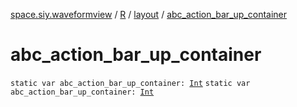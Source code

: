 [space.siy.waveformview](../../index.md) / [R](../index.md) / [layout](index.md) / [abc_action_bar_up_container](./abc_action_bar_up_container.md)

# abc_action_bar_up_container

`static var abc_action_bar_up_container: `[`Int`](https://kotlinlang.org/api/latest/jvm/stdlib/kotlin/-int/index.html)
`static var abc_action_bar_up_container: `[`Int`](https://kotlinlang.org/api/latest/jvm/stdlib/kotlin/-int/index.html)